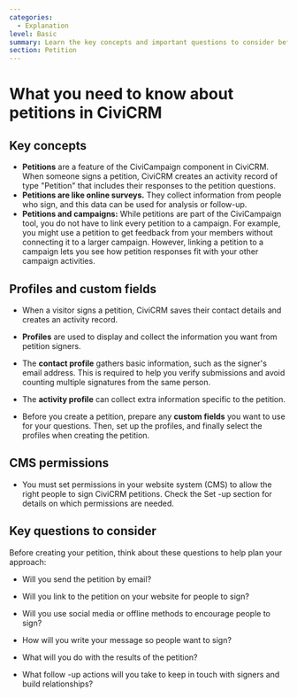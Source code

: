 ```yaml
---
categories:
  - Explanation
level: Basic
summary: Learn the key concepts and important questions to consider before creating and using petitions in CiviCRM, designed for non-profit users new to the system.
section: Petition
---
```


# What you need to know about petitions in CiviCRM

## Key concepts

- **Petitions** are a feature of the CiviCampaign component in CiviCRM. When someone signs a petition, CiviCRM creates an activity record of type "Petition" that includes their responses to the petition questions.
- **Petitions are like online surveys.** They collect information from people who sign, and this data can be used for analysis or follow-up.
- **Petitions and campaigns:** While petitions are part of the CiviCampaign tool, you do not have to link every petition to a campaign. For example, you might use a petition to get feedback from your members without connecting it to a larger campaign. However, linking a petition to a campaign lets you see how petition responses fit with your other campaign activities.

## Profiles and custom fields

- When a visitor signs a petition, CiviCRM saves their contact details and creates an activity record.

- **Profiles** are used to display and collect the information you want from petition signers.

- The **contact profile** gathers basic information, such as the signer's email address. This is required to help you verify submissions and avoid counting multiple signatures from the same person.

- The **activity profile** can collect extra information specific to the petition.

- Before you create a petition, prepare any **custom fields** you want to use for your questions. Then, set up the profiles, and finally select the profiles when creating the petition.

## CMS permissions

- You must set permissions in your website system (CMS) to allow the right people to sign CiviCRM petitions. Check the Set
-up section for details on which permissions are needed.

## Key questions to consider

Before creating your petition, think about these questions to help plan your approach:

- Will you send the petition by email?

- Will you link to the petition on your website for people to sign?

- Will you use social media or offline methods to encourage people to sign?

- How will you write your message so people want to sign?

- What will you do with the results of the petition?

- What follow
-up actions will you take to keep in touch with signers and build relationships?

<!--
Source: https://docs.civicrm.org/user/en/latest/petition/what
-you-need-to-know/ -->

<!--
Suggestion: This page is best categorized as an Explanation because it provides background, context, and key concepts for understanding petitions in CiviCRM, rather than step
-by-step instructions or technical reference. It is written for users who are new to petitions and need foundational understanding before proceeding with setup or use. If the page grows, the "Key questions" section could be split into a Guide for planning a petition campaign. -->
